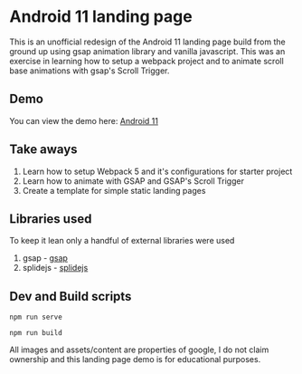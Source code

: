 # Android 11 landing page
This is an unofficial redesign of the Android 11 landing page build from the ground up using gsap animation library and vanilla javascript. This was an exercise in learning how to setup a webpack project and to animate scroll base animations with gsap's Scroll Trigger.

## Demo
You can view the demo here: 
[Android 11](https://android.alxvtoronto.com/)

## Take aways
1. Learn how to setup Webpack 5 and it's configurations for starter project
2. Learn how to animate with GSAP and GSAP's Scroll Trigger
3. Create a template for simple static landing pages

## Libraries used
To keep it lean only a handful of external libraries were used
1. gsap - [gsap](https://greensock.com/gsap/)
2. splidejs - [splidejs](https://splidejs.com/)

## Dev and Build scripts
```
npm run serve
```
```
npm run build
```

All images and assets/content are properties of google, I do not claim ownership and this landing page demo is for educational purposes.
